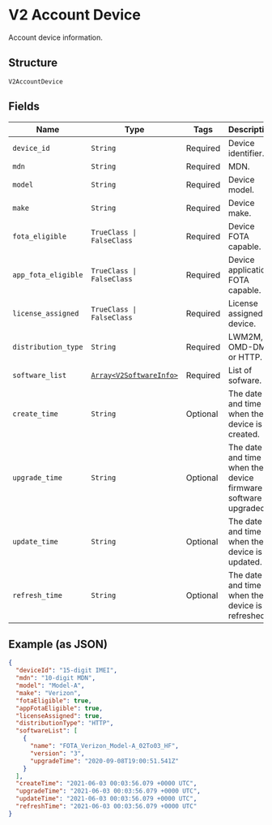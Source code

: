 
# V2 Account Device

Account device information.

## Structure

`V2AccountDevice`

## Fields

| Name | Type | Tags | Description |
|  --- | --- | --- | --- |
| `device_id` | `String` | Required | Device identifier. |
| `mdn` | `String` | Required | MDN. |
| `model` | `String` | Required | Device model. |
| `make` | `String` | Required | Device make. |
| `fota_eligible` | `TrueClass \| FalseClass` | Required | Device FOTA capable. |
| `app_fota_eligible` | `TrueClass \| FalseClass` | Required | Device application FOTA capable. |
| `license_assigned` | `TrueClass \| FalseClass` | Required | License assigned device. |
| `distribution_type` | `String` | Required | LWM2M, OMD-DM or HTTP. |
| `software_list` | [`Array<V2SoftwareInfo>`](../../doc/models/v2-software-info.md) | Required | List of sofware. |
| `create_time` | `String` | Optional | The date and time of when the device is created. |
| `upgrade_time` | `String` | Optional | The date and time of when the device firmware or software is upgraded. |
| `update_time` | `String` | Optional | The date and time of when the device is updated. |
| `refresh_time` | `String` | Optional | The date and time of when the device is refreshed. |

## Example (as JSON)

```json
{
  "deviceId": "15-digit IMEI",
  "mdn": "10-digit MDN",
  "model": "Model-A",
  "make": "Verizon",
  "fotaEligible": true,
  "appFotaEligible": true,
  "licenseAssigned": true,
  "distributionType": "HTTP",
  "softwareList": [
    {
      "name": "FOTA_Verizon_Model-A_02To03_HF",
      "version": "3",
      "upgradeTime": "2020-09-08T19:00:51.541Z"
    }
  ],
  "createTime": "2021-06-03 00:03:56.079 +0000 UTC",
  "upgradeTime": "2021-06-03 00:03:56.079 +0000 UTC",
  "updateTime": "2021-06-03 00:03:56.079 +0000 UTC",
  "refreshTime": "2021-06-03 00:03:56.079 +0000 UTC"
}
```

